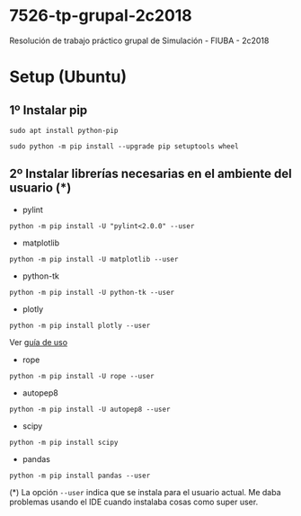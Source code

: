# 7526-tp-grupal-2c2018
Resolución de trabajo práctico grupal de Simulación - FIUBA - 2c2018

# Setup (Ubuntu)

## 1º Instalar pip

`sudo apt install python-pip`

`sudo python -m pip install --upgrade pip setuptools wheel`

## 2º Instalar librerías necesarias en el ambiente del usuario (*)

* pylint

`python -m pip install -U "pylint<2.0.0" --user`

* matplotlib

`python -m pip install -U matplotlib --user`

* python-tk

`python -m pip install -U python-tk --user`

* plotly

`python -m pip install plotly --user`

Ver [guía de uso](https://plot.ly/python/getting-started/) 

* rope

`python -m pip install -U rope --user`

* autopep8

`python -m pip install -U autopep8 --user`

* scipy

`python -m pip install scipy`

* pandas

`python -m pip install pandas --user`

(*) La opción `--user` indica que se instala para el usuario actual. Me daba problemas usando el IDE cuando instalaba cosas como super user.
